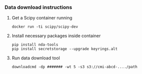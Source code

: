 
### Data download instructions

1. Get a Scipy container running

   ```
   docker run -ti scipy/scipy-dev
   ```

2. Install necessary packages inside container
   ```
   pip install nda-tools
   pip install secretstorage --upgrade keyrings.alt
   ```

3. Run data download tool
   ```
   downloadcmd -dp ####### -wt 5 -s3 s3://cmi-abcd-..../path
   ```
